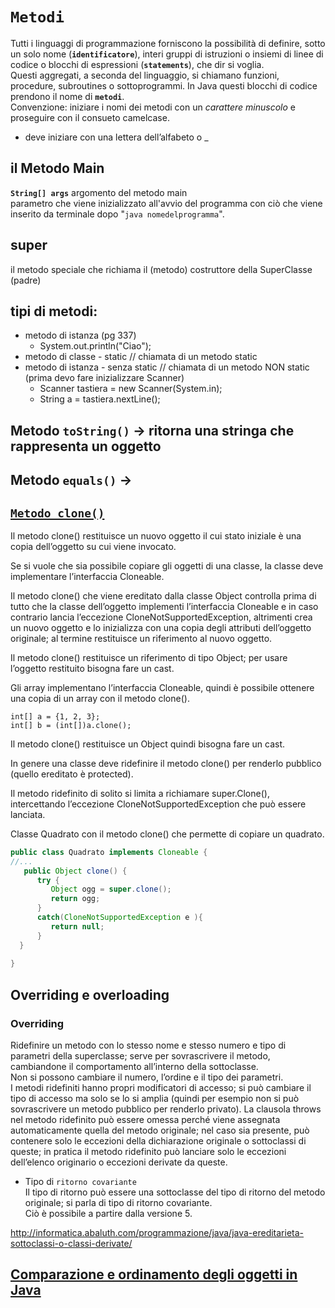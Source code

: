 # **`Metodi`**  
Tutti i linguaggi di programmazione forniscono la possibilità di definire, sotto un solo nome (**`identificatore`**), interi gruppi di istruzioni o insiemi di linee di codice o blocchi di espressioni (**`statements`**), che dir si voglia.  
Questi aggregati, a seconda del linguaggio, si chiamano funzioni, procedure, subroutines o sottoprogrammi. In Java questi blocchi di codice prendono il nome di **`metodi`**.  
Convenzione: iniziare i nomi dei metodi con un _carattere minuscolo_ e proseguire con il consueto camelcase.

- deve iniziare con una lettera dell’alfabeto o _

## il Metodo Main
**`String[] args`** argomento del metodo main  
parametro che viene inizializzato all'avvio del programma con ciò che viene inserito da terminale dopo "`java nomedelprogramma`".  

## super
il metodo speciale che richiama il (metodo) costruttore della SuperClasse (padre)  

## tipi di metodi:
- metodo di istanza (pg 337)
   - System.out.println("Ciao");
- metodo di classe - static // chiamata di un metodo static
- metodo di istanza - senza static // chiamata di un metodo NON static (prima devo fare inizializzare Scanner)
     - Scanner tastiera = new Scanner(System.in);
     - String a = tastiera.nextLine();

## Metodo `toString()` -> ritorna una stringa che rappresenta un oggetto  
## Metodo `equals()` -> 

## [`Metodo clone()`](http://informatica.abaluth.com/programmazione/java/java-metodo-clone/)  
Il metodo clone() restituisce un nuovo oggetto il cui stato iniziale è una copia dell’oggetto su cui viene invocato.

Se si vuole che sia possibile copiare gli oggetti di una classe, la classe deve implementare l’interfaccia Cloneable.

Il metodo clone() che viene ereditato dalla classe Object controlla prima di tutto che la classe dell’oggetto implementi l’interfaccia Cloneable e in caso contrario lancia l’eccezione CloneNotSupportedException, altrimenti crea un nuovo oggetto e lo inizializza con una copia degli attributi dell’oggetto originale; al termine restituisce un riferimento al nuovo oggetto.

Il metodo clone() restituisce un riferimento di tipo Object; per usare l’oggetto restituito bisogna fare un cast.

Gli array implementano l’interfaccia Cloneable, quindi è possibile ottenere una copia di un array con il metodo clone().

`int[] a = {1, 2, 3};`  
`int[] b = (int[])a.clone();`  

Il metodo clone() restituisce un Object quindi bisogna fare un cast.

In genere una classe deve ridefinire il metodo clone() per renderlo pubblico (quello ereditato è protected).

Il metodo ridefinito di solito si limita a richiamare super.Clone(), intercettando l’eccezione CloneNotSupportedException che può essere lanciata.

Classe Quadrato con il metodo clone() che permette di copiare un quadrato.

```java
public class Quadrato implements Cloneable {
//...
   public Object clone() {
      try {
         Object ogg = super.clone();
         return ogg;    
      }    
      catch(CloneNotSupportedException e ){
         return null;
      }
  }    
       
}
```

## Overriding e overloading
### Overriding
Ridefinire un metodo con lo stesso nome e stesso numero e tipo di parametri della superclasse; serve per sovrascrivere il metodo, cambiandone il comportamento all’interno della sottoclasse.  
Non si possono cambiare il numero, l’ordine e il tipo dei parametri.  
I metodi ridefiniti hanno propri modificatori di accesso; si può cambiare il tipo di accesso ma solo se lo si amplia (quindi per esempio non si può sovrascrivere un metodo pubblico per renderlo privato).
La clausola throws nel metodo ridefinito può essere omessa perché viene assegnata automaticamente quella del metodo originale; nel caso sia presente, può contenere solo le eccezioni della dichiarazione originale o sottoclassi di queste; in pratica il metodo ridefinito può lanciare solo le eccezioni dell’elenco originario o eccezioni derivate da queste.
- Tipo di `ritorno covariante`  
   Il tipo di ritorno può essere una sottoclasse del tipo di ritorno del metodo originale; si parla di tipo di ritorno covariante.  
   Ciò è possibile a partire dalla versione 5.  
   
http://informatica.abaluth.com/programmazione/java/java-ereditarieta-sottoclassi-o-classi-derivate/

## [Comparazione e ordinamento degli oggetti in Java](https://www.iprogrammatori.it/articoli/java/art_comparazione-e-ordinamento-degli-oggetti-in-java_1659.aspx)